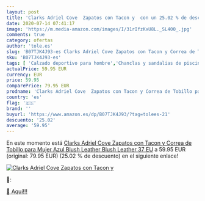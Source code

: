 ```yaml
---
layout: post
title: 'Clarks Adriel Cove  Zapatos con Tacon y  con un 25.02 % de descuento'
date: 2020-07-14 07:41:17
image: 'https://m.media-amazon.com/images/I/31rIfzKxU8L._SL400_.jpg'
comments: true
category: ofertas
author: 'tole.es'
slug: 'B07TJK4J93-es Clarks Adriel Cove Zapatos con Tacon y Correa de Tobillo...'
sku: 'B07TJK4J93-es'
tags: [ 'Calzado deportivo para hombre','Chanclas y sandalias de piscina para hombre','Sandalias de vestir para hombre','Zapatillas y calzado deportivo para hombre','Zapatos','Zapatos para hombre','Zapatos y complementos','zapatos', ]
actualPrice: 59.95 EUR
currency: EUR
price: 59.95
comparePrice: 79.95 EUR
prodname: 'Clarks Adriel Cove  Zapatos con Tacon y Correa de Tobillo para Mujer  Azul  Blush Leather Blush Leather   37 EU'
country: 'es'
flag: '🇪🇸'
brand: ''
buyurl: 'https://www.amazon.es/dp/B07TJK4J93/?tag=tolees-21'
descuento: '25.02'
average: '59.95'
---
```


En este momento está [Clarks Adriel Cove  Zapatos con Tacon y Correa de Tobillo para Mujer  Azul  Blush Leather Blush Leather   37 EU](https://www.amazon.es/dp/B07TJK4J93/?tag=tolees-21) a 59.95 EUR (original: 79.95 EUR) (25.02 %  de descuento) en el siguiente enlace!

[![Clarks Adriel Cove  Zapatos con Tacon y ](https://m.media-amazon.com/images/I/31rIfzKxU8L._SL400_.jpg)](https://www.amazon.es/dp/B07TJK4J93/?tag=tolees-21)

🔎:


[🛒 Aquí!!!](https://www.amazon.es/dp/B07TJK4J93/?tag=tolees-21)

